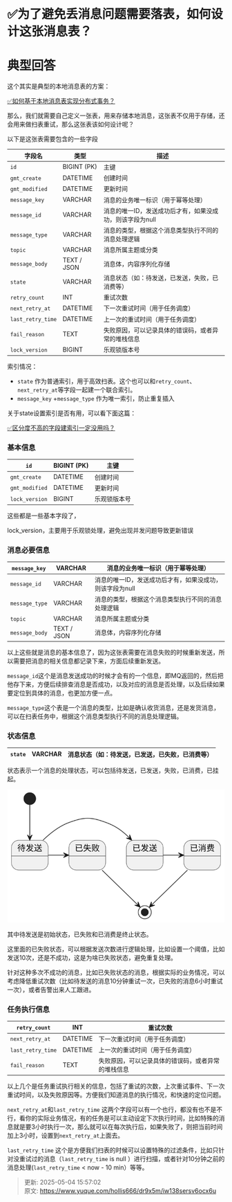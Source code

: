 # ✅为了避免丢消息问题需要落表，如何设计这张消息表？

# 典型回答


这个其实是典型的本地消息表的方案：



[✅如何基于本地消息表实现分布式事务？](https://www.yuque.com/hollis666/dr9x5m/xm675quxo1bc5qm8)



那么，我们就需要自己定义一张表，用来存储本地消息，这张表不仅用于存储，还会用来做扫表重试，那么这张表该如何设计呢？



以下是这张表需要包含的一些字段

| 字段名 | 类型 | 描述 |
| --- | --- | --- |
| `id` | BIGINT (PK) | 主键 |
| `gmt_create` | DATETIME | 创建时间 |
| `gmt_modified` | DATETIME | 更新时间 |
| `message_key` | VARCHAR | 消息的业务唯一标识（用于幂等处理） |
| `message_id` | VARCHAR | 消息的唯一ID，发送成功后才有，如果没成功，则该字段为null |
| `message_type` | VARCHAR | 消息的类型，根据这个消息类型执行不同的消息处理逻辑 |
| `topic` | VARCHAR | 消息所属主题或分类 |
| `message_body` | TEXT / JSON | 消息体，内容序列化存储 |
| `state` | VARCHAR | 消息状态（如：待发送，已发送，失败，已消费等） |
| `retry_count` | INT | 重试次数 |
| `next_retry_at` | DATETIME | 下一次重试时间（用于任务调度） |
| `last_retry_time` | DATETIME | 上一次的重试时间（用于任务调度） |
| `fail_reason` | TEXT | 失败原因，可以记录具体的错误码，或者异常的堆栈信息 |
| `lock_version` | BIGINT | 乐观锁版本号 |




索引情况：



+ `state` 作为普通索引，用于高效扫表。这个也可以和`retry_count`、`next_retry_at`等字段一起建一个联合索引。
+ `message_key`  +`message_type` 作为唯一索引，防止重复插入





关于state设置索引是否有用，可以看下面这篇：

[✅区分度不高的字段建索引一定没用吗？](https://www.yuque.com/hollis666/dr9x5m/nr83t255g22gu3v7)



### 基本信息


| `id` | BIGINT (PK) | 主键 |
| --- | --- | --- |
| `gmt_create` | DATETIME | 创建时间 |
| `gmt_modified` | DATETIME | 更新时间 |
| `lock_version` | BIGINT | 乐观锁版本号 |


这些都是一些基本字段了，



lock_version，主要用于乐观锁处理，避免出现并发问题导致更新错误





### 消息必要信息


| `message_key` | VARCHAR | 消息的业务唯一标识（用于幂等处理） |
| --- | --- | --- |
| `message_id` | VARCHAR | 消息的唯一ID，发送成功后才有，如果没成功，则该字段为null |
| `message_type` | VARCHAR | 消息的类型，根据这个消息类型执行不同的消息处理逻辑 |
| `topic` | VARCHAR | 消息所属主题或分类 |
| `message_body` | TEXT / JSON | 消息体，内容序列化存储 |


以上这些就是消息的基本信息了，因为这张表需要在消息失败的时候重新发送，所以需要把消息的相关信息都记录下来，方面后续重新发送。



`message_id`这个是消息发送成功的时候才会有的一个信息，即MQ返回的，然后把他存下来，方便后续排查消息是否成功，以及对应的消息是否处理，以及后续如果要定位到具体的消息，也更加方便一点。



`message_type`这个表是一个消息的类型，比如是确认收货消息，还是发货消息，可以在扫表任务中，根据这个消息类型执行不同的消息处理逻辑。





### 状态信息
| `state` | VARCHAR | 消息状态（如：待发送，已发送，已失败，已消费等） |
| --- | --- | --- |




状态表示一个消息的处理状态，可以包括待发送，已发送，失败，已消费，已挂起。



![57cc4d04c9c66c07cba98a05ee22c431.svg](./img/bvtqzVB0wr_67ovw/57cc4d04c9c66c07cba98a05ee22c431-136824.svg)



其中待发送是初始状态，已失败和已消费是终止状态。



这里面的已失败状态，可以根据发送次数进行逻辑处理，比如设置一个阈值，比如发送10次，还是不成功，这是为啥已失败状态，避免重复处理。



针对这种多次不成功的消息，比如已失败状态的消息，根据实际的业务情况，可以考虑降低重试次数（比如待发送的消息10分钟重试一次，已失败的消息6小时重试一次），或者告警出来人工跟进。



### 任务执行信息
| `retry_count` | INT | 重试次数 |
| --- | --- | --- |
| `next_retry_at` | DATETIME | 下一次重试时间（用于任务调度） |
| `last_retry_time` | DATETIME | 上一次的重试时间（用于任务调度） |
| `fail_reason` | TEXT | 失败原因，可以记录具体的错误码，或者异常的堆栈信息 |




以上几个是任务重试执行相关的信息，包括了重试的次数，上次重试事件、下一次重试时间，以及失败原因等。方便我们知道消息的执行情况，和快速的定位问题。



`next_retry_at`和`last_retry_time` 这两个字段可以有一个也行，都没有也不是不行，看你的实际业务情况，有的任务是可以主动设定下次执行时间，比如特殊的消息就是要3小时执行一次，那么就可以在每次执行后，如果失败了，则把当前时间加上3小时，设置到`next_retry_at`上面去。



`last_retry_time` 这个是方便我们扫表的时候可以设置特殊的过滤条件，比如只针对没重试过的消息（`last_retry_time`  is null ）进行扫描，或者针对10分钟之前的消息处理(`last_retry_time` < now - 10 min）等等。







> 更新: 2025-05-04 15:57:02  
> 原文: <https://www.yuque.com/hollis666/dr9x5m/iw138sersv6ocx6u>
